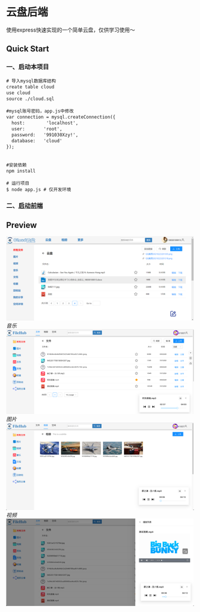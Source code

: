 # 云盘后端
使用express快速实现的一个简单云盘，仅供学习使用～


## Quick Start

### 一、启动本项目
```shell
# 导入mysql数据库结构
create table cloud
use cloud
source ./cloud.sql

#mysql账号密码，app.js中修改
var connection = mysql.createConnection({
  host:        'localhost',
  user:       'root',
  password:   '991030Xzy!',
  database:   'cloud'
});


#安装依赖
npm install

# 运行项目
$ node app.js # 仅开发环境
```
### 二、[启动前端](https://github.com/NOMADxzy/Cloud)

## Preview

![图片太帅、无法显示](doc/preview.png)
*音乐*
![图片太帅、无法显示](doc/preview1.png)
*图片*
![图片太帅、无法显示](doc/preview2.png)
*视频*
![图片太帅、无法显示](doc/preview3.png)